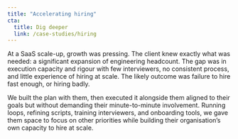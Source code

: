 ```yaml
---
title: "Accelerating hiring"
cta:
  title: Dig deeper
  link: /case-studies/hiring
---
```


At a SaaS scale-up, growth was pressing. The client knew exactly what was needed: a significant expansion of engineering headcount. The gap was in execution capacity and rigour with few interviewers, no consistent process, and little experience of hiring at scale. The likely outcome was failure to hire fast enough, or hiring badly.

We built the plan with them, then executed it alongside them aligned to their goals but without demanding their minute-to-minute involvement. Running loops, refining scripts, training interviewers, and onboarding tools, we gave them space to focus on other priorities while building their organisation’s own capacity to hire at scale.

